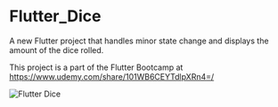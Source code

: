 # Flutter_Dice

A new Flutter project that handles minor state change and displays the amount of the dice rolled.

This project is a part of the Flutter Bootcamp at https://www.udemy.com/share/101WB6CEYTdlpXRn4=/

<img src="/images/demo.mp4" alt="Flutter Dice"> 
